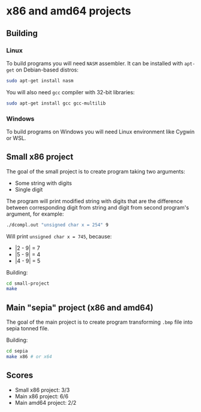 # x86 and amd64 projects

## Building

### Linux

To build programs you will need `NASM` assembler. It can be installed with `apt-get` on Debian-based distros:

```bash
sudo apt-get install nasm
```

You will also need `gcc` compiler with 32-bit libraries:

```bash
sudo apt-get install gcc gcc-multilib
```

### Windows

To build programs on Windows you will need Linux environment like Cygwin or WSL.

## Small x86 project

The goal of the small project is to create program taking two arguments:

* Some string with digits
* Single digit

The program will print modified string with digits that are the difference between corresponding digit from string and digit from second program's argument, for example:

```bash
./dcompl.out "unsigned char x = 254" 9
```

Will print `unsigned char x = 745`, because:

* |2 - 9| = 7
* |5 - 9| = 4
* |4 - 9| = 5

Building:

```bash
cd small-project
make
```

## Main "sepia" project (x86 and amd64)

The goal of the main project is to create program transforming `.bmp` file into sepia tonned file.

Building:

```bash
cd sepia
make x86 # or x64
```

## Scores

* Small x86 project: 3/3
* Main x86 project: 6/6
* Main amd64 project: 2/2
